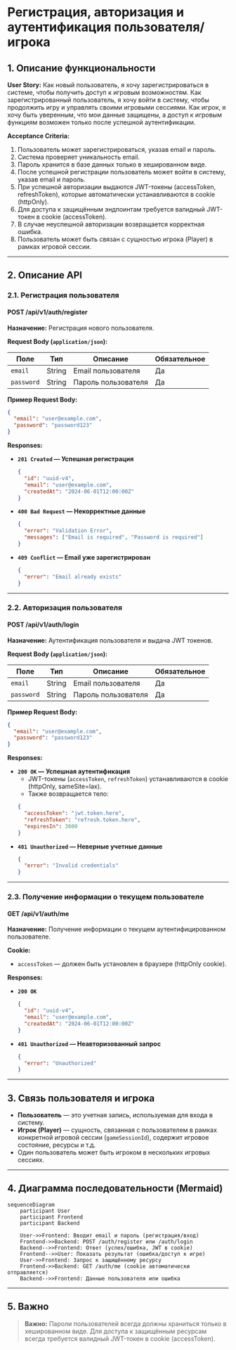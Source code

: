 # Регистрация, авторизация и аутентификация пользователя/игрока

## 1. Описание функциональности

**User Story:**
Как новый пользователь, я хочу зарегистрироваться в системе, чтобы получить доступ к игровым возможностям.
Как зарегистрированный пользователь, я хочу войти в систему, чтобы продолжить игру и управлять своими игровыми сессиями.
Как игрок, я хочу быть уверенным, что мои данные защищены, а доступ к игровым функциям возможен только после успешной аутентификации.

**Acceptance Criteria:**
1. Пользователь может зарегистрироваться, указав email и пароль.
2. Система проверяет уникальность email.
3. Пароль хранится в базе данных только в хешированном виде.
4. После успешной регистрации пользователь может войти в систему, указав email и пароль.
5. При успешной авторизации выдаются JWT-токены (accessToken, refreshToken), которые автоматически устанавливаются в cookie (httpOnly).
6. Для доступа к защищённым эндпоинтам требуется валидный JWT-токен в cookie (accessToken).
7. В случае неуспешной авторизации возвращается корректная ошибка.
8. Пользователь может быть связан с сущностью игрока (Player) в рамках игровой сессии.

---

## 2. Описание API

### 2.1. Регистрация пользователя

#### POST /api/v1/auth/register

**Назначение:** Регистрация нового пользователя.

**Request Body (`application/json`):**

| Поле       | Тип    | Описание                  | Обязательное |
|------------|--------|---------------------------|--------------|
| `email`    | String | Email пользователя        | Да           |
| `password` | String | Пароль пользователя       | Да           |

**Пример Request Body:**
```json
{
  "email": "user@example.com",
  "password": "password123"
}
```

**Responses:**

* **`201 Created` — Успешная регистрация**
    ```json
    {
      "id": "uuid-v4",
      "email": "user@example.com",
      "createdAt": "2024-06-01T12:00:00Z"
    }
    ```
* **`400 Bad Request` — Некорректные данные**
    ```json
    {
      "error": "Validation Error",
      "messages": ["Email is required", "Password is required"]
    }
    ```
* **`409 Conflict` — Email уже зарегистрирован**
    ```json
    {
      "error": "Email already exists"
    }
    ```

---

### 2.2. Авторизация пользователя

#### POST /api/v1/auth/login

**Назначение:** Аутентификация пользователя и выдача JWT токенов.

**Request Body (`application/json`):**

| Поле       | Тип    | Описание                  | Обязательное |
|------------|--------|---------------------------|--------------|
| `email`    | String | Email пользователя        | Да           |
| `password` | String | Пароль пользователя       | Да           |

**Пример Request Body:**
```json
{
  "email": "user@example.com",
  "password": "password123"
}
```

**Responses:**

* **`200 OK` — Успешная аутентификация**
    - JWT-токены (`accessToken`, `refreshToken`) устанавливаются в cookie (httpOnly, sameSite=lax).
    - Также возвращается тело:
    ```json
    {
      "accessToken": "jwt.token.here",
      "refreshToken": "refresh.token.here",
      "expiresIn": 3600
    }
    ```
* **`401 Unauthorized` — Неверные учетные данные**
    ```json
    {
      "error": "Invalid credentials"
    }
    ```

---

### 2.3. Получение информации о текущем пользователе

#### GET /api/v1/auth/me

**Назначение:** Получение информации о текущем аутентифицированном пользователе.

**Cookie:**
- `accessToken` — должен быть установлен в браузере (httpOnly cookie).

**Responses:**

* **`200 OK`**
    ```json
    {
      "id": "uuid-v4",
      "email": "user@example.com",
      "createdAt": "2024-06-01T12:00:00Z"
    }
    ```
* **`401 Unauthorized` — Неавторизованный запрос**
    ```json
    {
      "error": "Unauthorized"
    }
    ```

---

## 3. Связь пользователя и игрока

- **Пользователь** — это учетная запись, используемая для входа в систему.
- **Игрок (Player)** — сущность, связанная с пользователем в рамках конкретной игровой сессии (`gameSessionId`), содержит игровое состояние, ресурсы и т.д.
- Один пользователь может быть игроком в нескольких игровых сессиях.

---

## 4. Диаграмма последовательности (Mermaid)

```mermaid
sequenceDiagram
    participant User
    participant Frontend
    participant Backend

    User->>Frontend: Вводит email и пароль (регистрация/вход)
    Frontend->>Backend: POST /auth/register или /auth/login
    Backend-->>Frontend: Ответ (успех/ошибка, JWT в cookie)
    Frontend-->>User: Показать результат (ошибка/доступ к игре)
    User->>Frontend: Запрос к защищённому ресурсу
    Frontend->>Backend: GET /auth/me (cookie автоматически отправляется)
    Backend-->>Frontend: Данные пользователя или ошибка
```

---

## 5. Важно

> **Важно:** Пароли пользователей всегда должны храниться только в хешированном виде.
> Для доступа к защищённым ресурсам всегда требуется валидный JWT-токен в cookie (accessToken).